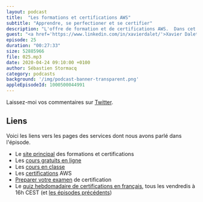 ```yaml
---
layout: podcast
title:  "Les formations et certifications AWS"
subtitle: "Apprendre, se perfectioner et se certifier"
description: "L'offre de formation et de certifications AWS.  Dans cet épisode, nous passons en revue les différents moyens mis à votre disposition pour vous former sur les technologies du cloud AWS. Nous parlons aussi des examens de certifications : quels sont-ils ? Pourquoi se certifier AWS ? Comment se préparer pour réussir son examen ?"
guest: "<a href='https://www.linkedin.com/in/xavierdalet/'>Xavier Dalet</a>, Training & Certification Manager, France"
episode: 25
duration: "00:27:33"
size: 52885966 
file: 025.mp3  
date: 2020-04-24 09:10:00 +0100
author: Sébastien Stormacq
category: podcasts
background: '/img/podcast-banner-transparent.png'
appleEpisodeId: 1000500044991
---
```


Laissez-moi vos commentaires sur [Twitter](https://twitter.com/sebsto).

## Liens

Voici les liens vers les pages des services dont nous avons parlé dans l'épisode.

- Le [site principal](https://aws.training) des formations et certifications 
- Les [cours gratuits en ligne](https://www.aws.training/LearningLibrary?tab=digital_courses)
- Les [cours en classe](https://www.aws.training/LearningLibrary?filters=language%3A1&search=&tab=classroom)
- Les [certifications](https://www.aws.training/Certification) AWS
- [Preparer votre examen](https://aws.amazon.com/certification/certification-prep/) de certification 
- Le [quiz hebdomadaire de certifications en français](https://twitch.tv/sebAWS), tous les vendredis à 16h CEST (et [les épisodes précédents](https://youtube.com/sebsto))
